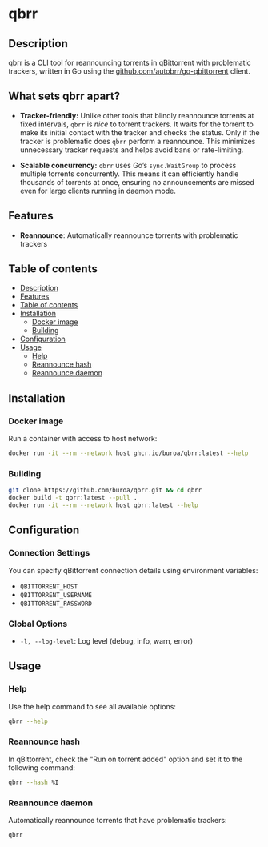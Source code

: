 # qbrr

## Description

qbrr is a CLI tool for reannouncing torrents in qBittorrent with problematic trackers, written in Go using the [github.com/autobrr/go-qbittorrent](https://github.com/autobrr/go-qbittorrent) client.

## What sets qbrr apart?

- **Tracker-friendly:** Unlike other tools that blindly reannounce torrents at fixed intervals, `qbrr` is *nice* to torrent trackers. It waits for the torrent to make its initial contact with the tracker and checks the status. Only if the tracker is problematic does `qbrr` perform a reannounce. This minimizes unnecessary tracker requests and helps avoid bans or rate-limiting.

- **Scalable concurrency:** `qbrr` uses Go’s `sync.WaitGroup` to process multiple torrents concurrently. This means it can efficiently handle thousands of torrents at once, ensuring no announcements are missed even for large clients running in daemon mode.

## Features

- **Reannounce**: Automatically reannounce torrents with problematic trackers

## Table of contents

- [Description](#description)
- [Features](#features)
- [Table of contents](#table-of-contents)
- [Installation](#installation)
  - [Docker image](#docker-image)
  - [Building](#building)
- [Configuration](#configuration)
- [Usage](#usage)
  - [Help](#help)
  - [Reannounce hash](#reannounce-hash)
  - [Reannounce daemon](#reannounce-daemon)

## Installation

### Docker image

Run a container with access to host network:

```bash
docker run -it --rm --network host ghcr.io/buroa/qbrr:latest --help
```

### Building

```bash
git clone https://github.com/buroa/qbrr.git && cd qbrr
docker build -t qbrr:latest --pull .
docker run -it --rm --network host qbrr:latest --help
```

## Configuration

### Connection Settings

You can specify qBittorrent connection details using environment variables:

- `QBITTORRENT_HOST`
- `QBITTORRENT_USERNAME`
- `QBITTORRENT_PASSWORD`

### Global Options

- `-l, --log-level`: Log level (debug, info, warn, error)

## Usage

### Help

Use the help command to see all available options:

```bash
qbrr --help
```

### Reannounce hash

In qBittorrent, check the "Run on torrent added" option and set it to the following command:

```bash
qbrr --hash %I
```

### Reannounce daemon

Automatically reannounce torrents that have problematic trackers:

```bash
qbrr
```
